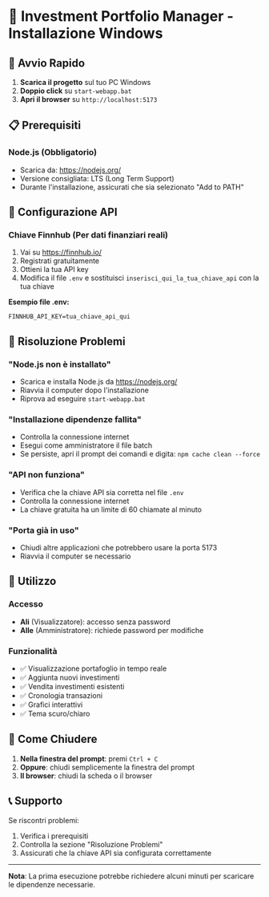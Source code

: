 # 💼 Investment Portfolio Manager - Installazione Windows

## 🚀 Avvio Rapido

1. **Scarica il progetto** sul tuo PC Windows
2. **Doppio click** su `start-webapp.bat`
3. **Apri il browser** su `http://localhost:5173`

## 📋 Prerequisiti

### Node.js (Obbligatorio)
- Scarica da: https://nodejs.org/
- Versione consigliata: LTS (Long Term Support)
- Durante l'installazione, assicurati che sia selezionato "Add to PATH"

## 🔑 Configurazione API

### Chiave Finnhub (Per dati finanziari reali)
1. Vai su https://finnhub.io/
2. Registrati gratuitamente
3. Ottieni la tua API key
4. Modifica il file `.env` e sostituisci `inserisci_qui_la_tua_chiave_api` con la tua chiave

**Esempio file .env:**
```
FINNHUB_API_KEY=tua_chiave_api_qui
```

## 🔧 Risoluzione Problemi

### "Node.js non è installato"
- Scarica e installa Node.js da https://nodejs.org/
- Riavvia il computer dopo l'installazione
- Riprova ad eseguire `start-webapp.bat`

### "Installazione dipendenze fallita"
- Controlla la connessione internet
- Esegui come amministratore il file batch
- Se persiste, apri il prompt dei comandi e digita: `npm cache clean --force`

### "API non funziona"
- Verifica che la chiave API sia corretta nel file `.env`
- Controlla la connessione internet
- La chiave gratuita ha un limite di 60 chiamate al minuto

### "Porta già in uso"
- Chiudi altre applicazioni che potrebbero usare la porta 5173
- Riavvia il computer se necessario

## 📱 Utilizzo

### Accesso
- **Ali** (Visualizzatore): accesso senza password
- **Alle** (Amministratore): richiede password per modifiche

### Funzionalità
- ✅ Visualizzazione portafoglio in tempo reale
- ✅ Aggiunta nuovi investimenti
- ✅ Vendita investimenti esistenti
- ✅ Cronologia transazioni
- ✅ Grafici interattivi
- ✅ Tema scuro/chiaro

## 🛑 Come Chiudere

1. **Nella finestra del prompt**: premi `Ctrl + C`
2. **Oppure**: chiudi semplicemente la finestra del prompt
3. **Il browser**: chiudi la scheda o il browser

## 📞 Supporto

Se riscontri problemi:
1. Verifica i prerequisiti
2. Controlla la sezione "Risoluzione Problemi"
3. Assicurati che la chiave API sia configurata correttamente

---

**Nota**: La prima esecuzione potrebbe richiedere alcuni minuti per scaricare le dipendenze necessarie.